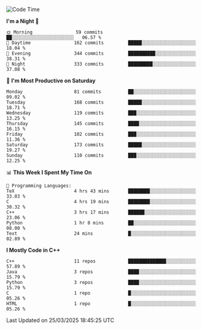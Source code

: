 <!--START_SECTION:waka-->
![Code Time](http://img.shields.io/badge/Code%20Time-324%20hrs%2023%20mins-blue)

**I'm a Night 🦉** 

```text
🌞 Morning                59 commits          ██░░░░░░░░░░░░░░░░░░░░░░░   06.57 % 
🌆 Daytime                162 commits         █████░░░░░░░░░░░░░░░░░░░░   18.04 % 
🌃 Evening                344 commits         ██████████░░░░░░░░░░░░░░░   38.31 % 
🌙 Night                  333 commits         █████████░░░░░░░░░░░░░░░░   37.08 % 
```
📅 **I'm Most Productive on Saturday** 

```text
Monday                   81 commits          ██░░░░░░░░░░░░░░░░░░░░░░░   09.02 % 
Tuesday                  168 commits         █████░░░░░░░░░░░░░░░░░░░░   18.71 % 
Wednesday                119 commits         ███░░░░░░░░░░░░░░░░░░░░░░   13.25 % 
Thursday                 145 commits         ████░░░░░░░░░░░░░░░░░░░░░   16.15 % 
Friday                   102 commits         ███░░░░░░░░░░░░░░░░░░░░░░   11.36 % 
Saturday                 173 commits         █████░░░░░░░░░░░░░░░░░░░░   19.27 % 
Sunday                   110 commits         ███░░░░░░░░░░░░░░░░░░░░░░   12.25 % 
```


📊 **This Week I Spent My Time On** 

```text
💬 Programming Languages: 
TeX                      4 hrs 43 mins       ████████░░░░░░░░░░░░░░░░░   33.03 % 
C                        4 hrs 19 mins       ████████░░░░░░░░░░░░░░░░░   30.32 % 
C++                      3 hrs 17 mins       ██████░░░░░░░░░░░░░░░░░░░   23.06 % 
Python                   1 hr 8 mins         ██░░░░░░░░░░░░░░░░░░░░░░░   08.00 % 
Text                     24 mins             █░░░░░░░░░░░░░░░░░░░░░░░░   02.89 % 
```

**I Mostly Code in C++** 

```text
C++                      11 repos            ██████████████░░░░░░░░░░░   57.89 % 
Java                     3 repos             ████░░░░░░░░░░░░░░░░░░░░░   15.79 % 
Python                   3 repos             ████░░░░░░░░░░░░░░░░░░░░░   15.79 % 
C                        1 repo              █░░░░░░░░░░░░░░░░░░░░░░░░   05.26 % 
HTML                     1 repo              █░░░░░░░░░░░░░░░░░░░░░░░░   05.26 % 
```




 Last Updated on 25/03/2025 18:45:25 UTC
<!--END_SECTION:waka-->
